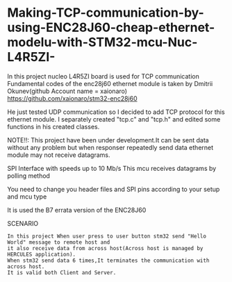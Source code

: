 # Making-TCP-communication-by-using-ENC28J60-cheap-ethernet-modelu-with-STM32-mcu-Nuc-L4R5ZI-

   In this project nucleo L4R5ZI board is used for TCP communication
   Fundamental codes of the enc28j60 ethernet module is taken
   by Dmitrii Okunev(github Account name = xaionaro)
   https://github.com/xaionaro/stm32-enc28j60
  
   He just tested UDP communication so I decided to add TCP protocol
   for this ethernet module. I separately created "tcp.c" and "tcp.h"
   and edited some functions in his created classes.
  
   NOTE!!: This project have been under development.It can be
   sent data without any problem but when responser repeatedly send
   data ethernet module may not receive datagrams.
  
   SPI Interface with speeds up to 10 Mb/s
   This mcu receives datagrams by polling method
   
   You need to change you header files and 
   SPI pins according to your setup and mcu type 
  
   It is used the B7 errata version of the ENC28J60

   SCENARIO
   
    In this project When user press to user button stm32 send "Hello World" message to remote host and
    it also receive data from across host(Across host is managed by HERCULES application). 
    When stm32 send data 6 times,It terminates the communication with across host. 
    It is valid both Client and Server.
